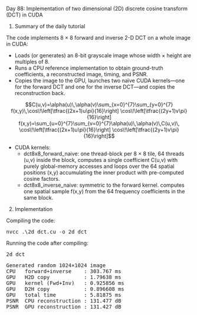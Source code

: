 Day 88: Implementation of two dimensional (2D) discrete cosine transform (DCT) in CUDA

1) Summary of the daily tutorial

The code implements 8 × 8 forward and inverse 2-D DCT on a whole image in CUDA:
- Loads (or generates) an 8-bit grayscale image whose width × height are multiples of 8.
- Runs a CPU reference implementation to obtain ground-truth coefficients, a reconstructed image, timing, and PSNR.
- Copies the image to the GPU, launches two naïve CUDA kernels—one for the forward DCT and one for the inverse DCT—and copies the reconstruction back.

```math
C(u,v)=\alpha(u)\,\alpha(v)\sum_{x=0}^{7}\sum_{y=0}^{7}
        f(x,y)\,\cos\!\left[\tfrac{(2x+1)u\pi}{16}\right]
                 \cos\!\left[\tfrac{(2y+1)v\pi}{16}\right]

f(x,y)=\sum_{u=0}^{7}\sum_{v=0}^{7}\alpha(u)\,\alpha(v)\,C(u,v)\,
        \cos\!\left[\tfrac{(2x+1)u\pi}{16}\right]
        \cos\!\left[\tfrac{(2y+1)v\pi}{16}\right]
```

- CUDA kernels:
    - dct8x8_forward_naive: one thread-block per 8 × 8 tile, 64 threads (u,v) inside the block, computes a single coefficient C(u,v) with purely global-memory accesses and loops over the 64 spatial positions (x,y) accumulating the inner product with pre-computed cosine factors.
    - dct8x8_inverse_naive: symmetric to the forward kernel. computes one spatial sample f(x,y) from the 64 frequency coefficients in the same block.

2) Implementation

Compiling the code:

<pre>nvcc .\2d_dct.cu -o 2d_dct</pre>

Running the code after compiling:

<pre>2d_dct</pre>

<pre>Generated random 1024×1024 image
CPU   forward+inverse    : 303.767 ms
GPU   H2D copy           : 1.79638 ms
GPU   kernel (Fwd+Inv)   : 0.925856 ms
GPU   D2H copy           : 0.896608 ms
GPU   total time         : 5.81875 ms
PSNR  CPU reconstruction : 131.477 dB
PSNR  GPU reconstruction : 131.427 dB</pre>